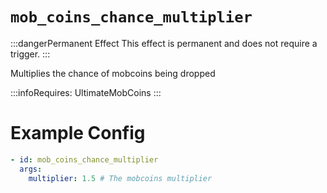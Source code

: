 # `mob_coins_chance_multiplier`
:::dangerPermanent Effect
This effect is permanent and does not require a trigger.
:::

Multiplies the chance of mobcoins being dropped


:::infoRequires:
UltimateMobCoins
:::

# Example Config
```yaml
- id: mob_coins_chance_multiplier
  args:
    multiplier: 1.5 # The mobcoins multiplier
```